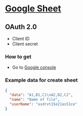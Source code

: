 # [Google Sheet](https://developers.google.com/sheets/api/reference/rest)
## OAuth 2.0
- Client ID
- Client secret

### How to get
- Go to [Google console](https://console.cloud.google.com/apis/api/sheets.googleapis.com/credentials)

### Example data for create sheet
```json
{
  "data": "A1,B1,C1\nA2,B2,C2",  
  "name": "Name of file",  
  "userName": "asdrvt15e21as51ce"
}
```


